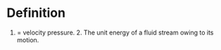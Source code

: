 # Definition

1.  = velocity pressure. 2. The unit energy of a fluid stream owing to
    its motion.
